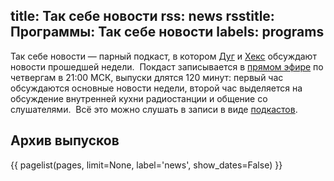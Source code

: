 title: Так себе новости
rss: news
rsstitle: Программы: Так себе новости
labels: programs
---
Так себе новости — парный подкаст, в котором [Дуг][] и [Хекс][] обсуждают
новости прошедшей недели.  Покдаст записывается в [прямом эфире][live] по
четвергам в 21:00 МСК, выпуски длятся 120 минут: первый час обсуждаются основные
новости недели, второй час выделяется на обсуждение внутренней кухни
радиостанции и общение со слушателями.  Всё это можно слушать в записи в виде
[подкастов][podcast].

[Дуг]: /guests/dugwin/
[Хекс]: /guests/umonkey
[live]: /live.html
[podcast]: /podcast.html


## Архив выпусков

{{ pagelist(pages, limit=None, label='news', show_dates=False) }}
